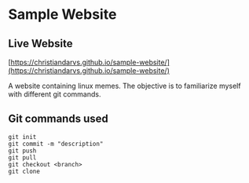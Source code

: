 # Sample Website

## Live Website

[https://christiandarvs.github.io/sample-website/](https://christiandarvs.github.io/sample-website/)

A website containing linux memes. The objective is to familiarize myself with different git commands.

## Git commands used

```git
git init
git commit -m "description"
git push
git pull
git checkout <branch>
git clone
```

